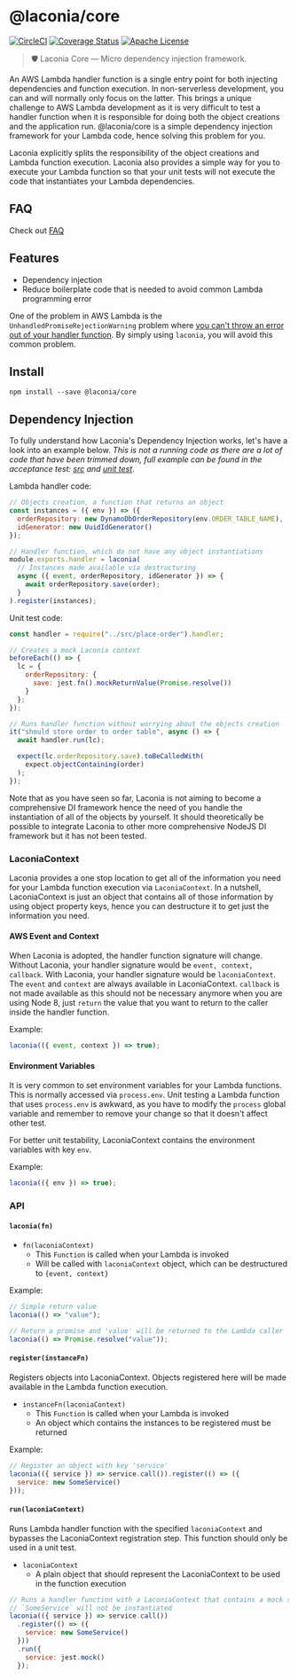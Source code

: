 # @laconia/core

[![CircleCI](https://img.shields.io/circleci/project/github/ceilfors/laconia/master.svg)](https://circleci.com/gh/ceilfors/laconia)
[![Coverage Status](https://coveralls.io/repos/github/ceilfors/laconia/badge.svg?branch=master)](https://coveralls.io/github/ceilfors/laconia?branch=master)
[![Apache License](https://img.shields.io/badge/license-Apache-blue.svg)](LICENSE)

> 🛡️ Laconia Core — Micro dependency injection framework.

An AWS Lambda handler function is a single entry point for both injecting dependencies
and function execution. In non-serverless development, you can and will normally
only focus on the latter. This brings a unique challenge to AWS Lambda development
as it is very difficult to test a handler function when it is responsible for doing
both the object creations and the application run. @laconia/core is a simple dependency
injection framework for your Lambda code, hence solving this problem for you.

Laconia explicitly splits the responsibility of the object creations and Lambda function execution.
Laconia also provides a simple way for you to execute your Lambda function
so that your unit tests will not execute the code that instantiates your Lambda dependencies.

## FAQ

Check out [FAQ](https://github.com/ceilfors/laconia#faq)

## Features

* Dependency injection
* Reduce boilerplate code that is needed to avoid common Lambda programming error

One of the problem in AWS Lambda is the `UnhandledPromiseRejectionWarning` problem where
[you can't throw an error out of your handler function](https://stackoverflow.com/questions/49894595/unhandled-promise-rejection-on-aws-lambda-with-async-await).
By simply using `laconia`, you will avoid this common problem.

## Install

```
npm install --save @laconia/core
```

## Dependency Injection

To fully understand how Laconia's Dependency Injection works, let's have a look into an
example below. _This is not a running code as there are a lot of code that have been trimmed down,
full example can be found in the acceptance test: [src](packages/laconia-acceptance-test/src/place-order.js)
and [unit test](packages/laconia-acceptance-test/test/place-order.spec.js)_.

Lambda handler code:

```js
// Objects creation, a function that returns an object
const instances = ({ env }) => ({
  orderRepository: new DynamoDbOrderRepository(env.ORDER_TABLE_NAME),
  idGenerator: new UuidIdGenerator()
});

// Handler function, which do not have any object instantiations
module.exports.handler = laconia(
  // Instances made available via destructuring
  async ({ event, orderRepository, idGenerator }) => {
    await orderRepository.save(order);
  }
).register(instances);
```

Unit test code:

```js
const handler = require("../src/place-order").handler;

// Creates a mock Laconia context
beforeEach(() => {
  lc = {
    orderRepository: {
      save: jest.fn().mockReturnValue(Promise.resolve())
    }
  };
});

// Runs handler function without worrying about the objects creation
it("should store order to order table", async () => {
  await handler.run(lc);

  expect(lc.orderRepository.save).toBeCalledWith(
    expect.objectContaining(order)
  );
});
```

Note that as you have seen so far, Laconia is not aiming to become a comprehensive
DI framework hence the need of you handle the instantiation of all of the objects by yourself.
It should theoretically be possible to integrate Laconia to other more comprehensive
NodeJS DI framework but it has not been tested.

### LaconiaContext

Laconia provides a one stop location to get all of the information you need for your Lambda
function execution via `LaconiaContext`. In a nutshell, LaconiaContext is just an object that
contains all of those information by using object property keys, hence you can destructure it
to get just the information you need.

#### AWS Event and Context

When Laconia is adopted, the handler function signature will change. Without Laconia,
your handler signature would be `event, context, callback`. With Laconia, your handler
signature would be `laconiaContext`. The `event` and `context` are always available in LaconiaContext.
`callback` is not made available as this should not be necessary anymore when you are
using Node 8, just `return` the value that you want to return to the caller inside the handler function.

Example:

```js
laconia(({ event, context }) => true);
```

#### Environment Variables

It is very common to set environment variables for your Lambda functions.
This is normally accessed via `process.env`. Unit testing a Lambda function that
uses `process.env` is awkward, as you have to modify the `process` global variable and remember
to remove your change so that it doesn't affect other test.

For better unit testability, LaconiaContext contains the environment variables
with key `env`.

Example:

```js
laconia(({ env }) => true);
```

### API

#### `laconia(fn)`

* `fn(laconiaContext)`
  * This `Function` is called when your Lambda is invoked
  * Will be called with `laconiaContext` object, which can be destructured to `{event, context}`

Example:

```js
// Simple return value
laconia(() => "value");

// Return a promise and 'value' will be returned to the Lambda caller
laconia(() => Promise.resolve("value"));
```

#### `register(instanceFn)`

Registers objects into LaconiaContext. Objects registered here will be made
available in the Lambda function execution.

* `instanceFn(laconiaContext)`
  * This `Function` is called when your Lambda is invoked
  * An object which contains the instances to be registered must be returned

Example:

```js
// Register an object with key 'service'
laconia(({ service }) => service.call()).register(() => ({
  service: new SomeService()
}));
```

#### `run(laconiaContext)`

Runs Lambda handler function with the specified `laconiaContext` and bypasses
the LaconiaContext registration step. This function should only be used in a
unit test.

* `laconiaContext`
  * A plain object that should represent the LaconiaContext to be used in the function execution

```js
// Runs a handler function with a LaconiaContext that contains a mock service object.
// `SomeService` will not be instantiated
laconia(({ service }) => service.call())
  .register(() => ({
    service: new SomeService()
  }))
  .run({
    service: jest.mock()
  });
```
